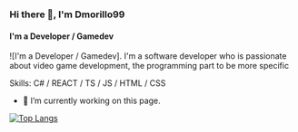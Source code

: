 ### Hi there 👋, I'm Dmorillo99
#### I'm a Developer / Gamedev
![I'm a Developer / Gamedev].
I'm a software developer who is passionate about video game development, the programming part to be more specific

Skills: C# / REACT / TS / JS / HTML / CSS

- 🔭 I’m currently working on this page. 

[![Top Langs](https://github-readme-stats.vercel.app/api/top-langs/?username=Dmorillo99&layout=compact)](https://github.com/Dmorillo99/github-readme-stats)







